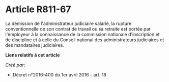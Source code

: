 # Article R811-67

La démission de l'administrateur judiciaire salarié, la rupture conventionnelle de son contrat de travail ou sa retraite est
portée par l'employeur à la connaissance de la commission nationale d'inscription et de discipline et à celle du Conseil
national des administrateurs judiciaires et des mandataires judiciaires.

**Liens relatifs à cet article**

_Créé par_:

  - Décret n°2016-400 du 1er avril 2016 - art. 18

